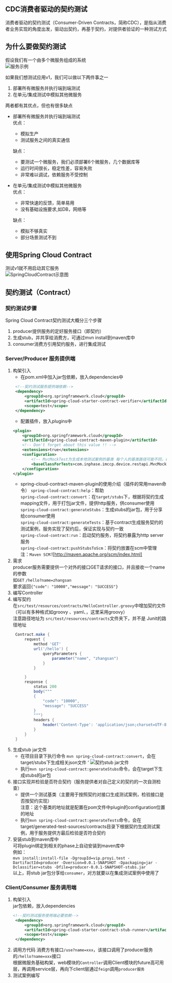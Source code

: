 ## CDC消费者驱动的契约测试
消费者驱动的契约测试（Consumer-Driven Contracts，简称CDC），是指从消费者业务实现的角度出发，驱动出契约，再基于契约，对提供者验证的一种测试方式  
## 为什么要做契约测试
假设我们有一个由多个微服务组成的系统  
![服务示例](服务示例.png)

如果我们想测试应用v1，我们可以做以下两件事之一  
1. 部署所有微服务并执行端到端测试  
2. 在单元/集成测试中模拟其他微服务  

两者都有其优点，但也有很多缺点  

- 部署所有微服务并执行端到端测试  
    优点：  
    - 模拟生产  
    - 测试服务之间的真实通信  
  
    缺点：  
    - 要测试一个微服务，我们必须部署6个微服务，几个数据库等  
    - 运行时间很长，稳定性差，容易失败  
    - 非常难以调试，依赖服务不受控制  
  
- 在单元/集成测试中模拟其他微服务  
    优点：  
    - 非常快速的反馈，简单易用  
    - 没有基础设施要求,如DB，网络等  

    缺点：  
    - 模拟不够真实  
    - 部分场景测试不到  
  
## 使用Spring Cloud Contract  
测试v1就不用启动其它服务  
![SpringCloudContract示意图](SpringCloudContract示意图.png)  

## 契约测试（Contract）
### 契约测试步骤
Spring Cloud Contract契约测试大概分三个步骤  
1. producer提供服务的定好服务接口（即契约）  
2. 生成stub，并共享给消费方，可通过mvn install到maven库中  
3. consumer消费方引用契约服务，进行集成测试  

### Server/Producer 服务提供端
1. 构架引入  
   - 在pom.xml中加入jar包依赖，放入dependencies中
   ```xml
    <!--契约测试服务提供端依赖-->
    <dependency>
        <groupId>org.springframework.cloud</groupId>
        <artifactId>spring-cloud-starter-contract-verifier</artifactId>
        <scope>test</scope>
    </dependency>
   ```
   - 配置插件，放入plugins中
    ```xml
    <plugin>
        <groupId>org.springframework.cloud</groupId>
        <artifactId>spring-cloud-contract-maven-plugin</artifactId>
        <!-- Don't forget about this value !! -->
        <extensions>true</extensions>
        <configuration>
            <!-- MvcMockTest为生成本地测试案例的基类 每个人的基类路径可能不同，根据实际情况修改-->
            <baseClassForTests>com.inphase.imccp.device.restapi.MvcMockTest</baseClassForTests>
        </configuration>
    </plugin>
    ```
   - spring-cloud-contract-maven-plugin的使用介绍（插件的常用maven命令）
     `spring-cloud-contract:help`：帮助  
     `spring-cloud-contract:convert`：在`target/stubs`下，根据将契约生成mapping文件，用于打包jar文件，提供http服务，供consumer使用  
     `spring-cloud-contract:generateStubs`：生成stubs的jar包，用于分享给consumer使用  
     `spring-cloud-contract:generateTests`：基于contract生成服务契约的测试案例，服务实现了契约后，保证实现与契约一致  
     `spring-cloud-contract:run`：启动契约服务，将契约暴露为http server服务  
     `spring-cloud-contract:pushStubsToScm`：将契约放置在scm中管理  
     注：`Maven SCM`:![http://maven.apache.org/scm/index.html]  
2. 需求  
   producer服务需要提供一个对外的接口GET请求的接口，并且接收一个name的参数  
   如`GET` `/hello?name=zhangsan`  
   要求返回`{"code": "10000","message": "SUCCESS"}`  
3. 编写Controller  
4. 编写契约  
   在`src/test/resources/contracts/HelloController.groovy`中增加契约文件（可以有多种格式如groovy 、yaml、，这里采用groovy）  
   注意路径地址为 `src/test/resources/contracts`文件夹下，并不是 Junit的路径地址  
   ```groovy
    Contract.make {
        request {
            method 'GET'
            url('/hello') {
                queryParameters {
                    parameter("name", "zhangsan")
                }
            }

        }
        response {
            status 200
            body("""
            {
                "code": "10000",
                "message": "SUCCESS"
            }
            """)
            headers {
                header('Content-Type': 'application/json;charset=UTF-8')
            }
        }
    }
    ```
5. 生成stub jar文件  
   - 在项目目录下执行命令 `mvn spring-cloud-contract:convert`，会在target/stubs下生成相关json文件  ‘
    ![契约stub jar文件](契约stub&#32;jar文件.png)
   - 执行`mvn spring-cloud-contract:generateStubs`命令，会在target下生成stubs的jar包  
6. 接口实现并检验是否符合契约（服务提供者对自己定义的契约的一次自测检查）  
    - 提供一个测试基类（主要用于按照契约对接口生成测试案例，检验接口是否按契约实现）  
    注意：这个基类的地址就是配置在pom文件中plugin的configuration位置的地址  
    - 执行`mvn spring-cloud-contract:generateTests`命令，会在target/generated-test-sources/contracts目录下根据契约生成测试案例，用于服务提供方最后检验是否符合契约  
7. 安装stub到maven库中  
   可将plugin绑定到相关的phase上自动安装到maven库中  
   例如：  
   `mvn install:install-file -DgroupId=vip.proyi.test -DartifactId=producer -Dversion=0.0.1-SNAPSHOT -Dpackaging=jar -Dclassifier=stubs -Dfile=producer-0.0.1-SNAPSHOT-stubs.jar`  
   以上，将stub jar包分享给`consumer`，对方就要以在集成测试案例中使用了  
### Client/Consumer 服务调用端
1. 构架引入  
   jar包依赖，放入dependencies  
   ```xml
   <!--契约测试服务使用端必要依赖-->
    <dependency>
        <groupId>org.springframework.cloud</groupId>
        <artifactId>spring-cloud-starter-contract-stub-runner</artifactId>
        <scope>test</scope>
    </dependency>
   ```
2. 调用方代码
   消费方有接口`/use?name=xxx`，该接口调用了producer服务的`/hello?name=xxx`接口  
   根据微服务基础构架，web模块的`Controller`调用Client模块的future高可用层，再调用service层，再向下client层通过`feign`调用`producer服务`  
3. 测试案例编写  
   


